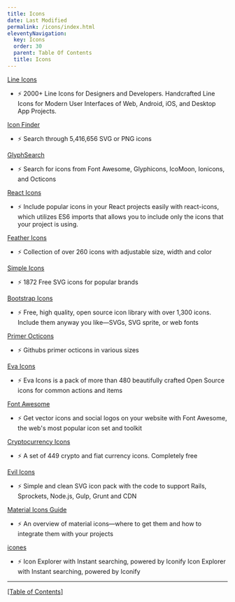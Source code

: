 ```yaml
---
title: Icons
date: Last Modified 
permalink: /icons/index.html
eleventyNavigation:
  key: Icons
  order: 30
  parent: Table Of Contents
  title: Icons
---
```


[Line Icons](https://lineicons.com)
- ⚡️ 2000+ Line Icons for Designers and Developers.  Handcrafted Line Icons for Modern User Interfaces of Web, Android, iOS, and Desktop App Projects.

[Icon Finder](https://www.iconfinder.com)
- ⚡️ Search through 5,416,656 SVG or PNG icons

[GlyphSearch](https://glyphsearch.com)
- ⚡️ Search for icons from Font Awesome, Glyphicons, IcoMoon, Ionicons, and Octicons

[React Icons](https://react-icons.github.io/react-icons/)
- ⚡️ Include popular icons in your React projects easily with react-icons, which utilizes ES6 imports that allows you to include only the icons that your project is using.

[Feather Icons](https://feathericons.com)
- ⚡️ Collection of over 260 icons with adjustable size, width and color

[Simple Icons](https://simpleicons.org)
- ⚡️ 1872 Free SVG icons for popular brands

[Bootstrap Icons](https://icons.getbootstrap.com)
- ⚡️ Free, high quality, open source icon library with over 1,300 icons. Include them anyway you like—SVGs, SVG sprite, or web fonts

[Primer Octicons](https://octicons-primer.vercel.app/octicons/)
- ⚡️ Githubs primer octicons in various sizes

[Eva Icons](https://akveo.github.io/eva-icons/#/)
- ⚡️ Eva Icons is a pack of more than 480 beautifully crafted Open Source icons for common actions and items

[Font Awesome](https://fontawesome.com)
- ⚡️ Get vector icons and social logos on your website with Font Awesome, the web's most popular icon set and toolkit

[Cryptocurrency Icons](http://cryptoicons.co)
- ⚡️ A set of 449 crypto and fiat currency icons. Completely free

[Evil Icons](https://evil-icons.io)
- ⚡️ Simple and clean SVG icon pack with the code to support Rails, Sprockets, Node.js, Gulp, Grunt and CDN

[Material Icons Guide](http://google.github.io/material-design-icons/)
- ⚡️ An overview of material icons—where to get them and how to integrate them with your projects

[icones](https://icones.js.org)
- ⚡️ Icon Explorer with Instant searching, powered by Iconify Icon Explorer with Instant searching, powered by Iconify


--------------------
[[Table of Contents]](/table-of-contents)
